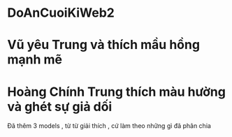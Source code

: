 # DoAnCuoiKiWeb2
# Vũ yêu Trung và thích mầu hồng mạnh mẽ
# Hoàng Chính Trung thích màu hường và ghét sự giả dối
Đã thêm 3 models , từ từ giải thích , cứ làm theo những gì đã phân chia 
